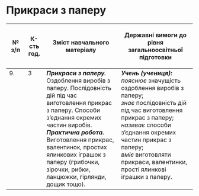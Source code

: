 # Прикраси з паперу

<table>
<thead>
  <tr>
    <th width="10%" align="center"><p>№ з/п</p></td>
    <th width="10%" align="center"><p>К-сть год.</p></td>
    <th width="40%" align="center"><p>Зміст навчального матеріалу</p></td>
    <th width="60%" align="center"><p>Державні вимоги до рівня загальноосвітньої підготовки</p></td>
  </tr>
</thead>
<tbody>
  <tr>
    <td width="10%" style="vertical-align:top !important;">
9.</td>
    <td width="10%" style="vertical-align:top !important;">
3</td>
    <td width="40%" style="vertical-align:top !important;">
<b><i>Прикраси з паперу.</i></b> Оздоблення виробів з паперу. Послідовність дій під час виготовлення прикрас з паперу. Способи з’єднання окремих частин виробів. <br>
<b><i>Практична робота.</i></b> Виготовлення прикрас, валентинок, простих ялинкових іграшок з паперу (грибочки, зірочки, рибки, ланцюжки, гірлянди, дощик тощо).</td>
    <td width="60%" style="vertical-align:top !important;">
<i><b>Учень (учениця):</b></i><br>
<i>пояснює</i> значущість оздоблення виробів з паперу;<br>
<i>знає</i> послідовність дій під час виготовлення прикрас з паперу;<br>
<i>називає</i> способи з’єднання окремих частин прикрас з паперу;<br>
<i>вміє</i> виготовляти прикраси, валентинки, прості ялинкові іграшки з паперу.<br>
</td>
  </tr>
</tbody>
</table>
